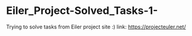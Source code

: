 # Eiler_Project-Solved_Tasks-1-
Trying to solve tasks from Eiler project site :) link: https://projecteuler.net/
